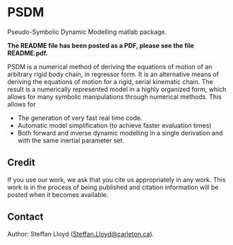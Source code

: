 # PSDM

Pseudo-Symbolic Dynamic Modelling matlab package.

**The README file has been posted as a PDF, please see the file README.pdf.**

PSDM is a numerical method of deriving the equations of motion of an arbitrary rigid body chain, in regressor form. It is an alternative means of deriving the equations of motion for a rigid, serial kinematic chain. The result is a numerically represented model in a highly organized form, which allows for many symbolic manipulations through numerical methods. This allows for

 - The generation of very fast real time code.
 - Automatic model simplification (to achieve faster evaluation times)
 - Both forward and inverse dynamic modelling in a single derivation and with the same inertial parameter set.

## Credit
If you use our work, we ask that you cite us appropriately in any work. This work is in the process of being published and citation information will be posted when it becomes available.

## Contact
Author: Steffan Lloyd (Steffan.Lloyd@carleton.ca).

